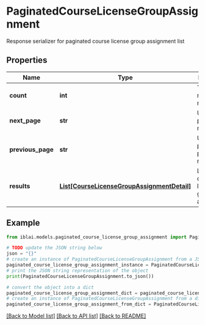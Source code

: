# PaginatedCourseLicenseGroupAssignment

Response serializer for paginated course license group assignment list

## Properties

Name | Type | Description | Notes
------------ | ------------- | ------------- | -------------
**count** | **int** | Total number of results | 
**next_page** | **str** | URL for next page of results | 
**previous_page** | **str** | URL for previous page of results | 
**results** | [**List[CourseLicenseGroupAssignmentDetail]**](CourseLicenseGroupAssignmentDetail.md) | List of course license group assignments | 

## Example

```python
from iblai.models.paginated_course_license_group_assignment import PaginatedCourseLicenseGroupAssignment

# TODO update the JSON string below
json = "{}"
# create an instance of PaginatedCourseLicenseGroupAssignment from a JSON string
paginated_course_license_group_assignment_instance = PaginatedCourseLicenseGroupAssignment.from_json(json)
# print the JSON string representation of the object
print(PaginatedCourseLicenseGroupAssignment.to_json())

# convert the object into a dict
paginated_course_license_group_assignment_dict = paginated_course_license_group_assignment_instance.to_dict()
# create an instance of PaginatedCourseLicenseGroupAssignment from a dict
paginated_course_license_group_assignment_from_dict = PaginatedCourseLicenseGroupAssignment.from_dict(paginated_course_license_group_assignment_dict)
```
[[Back to Model list]](../README.md#documentation-for-models) [[Back to API list]](../README.md#documentation-for-api-endpoints) [[Back to README]](../README.md)


